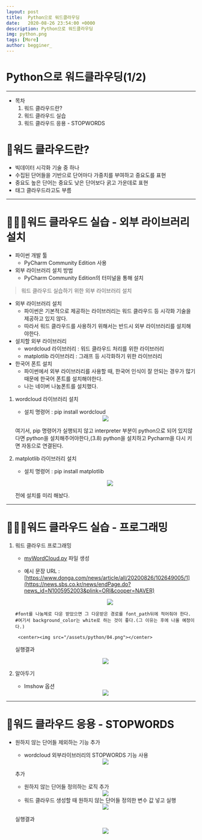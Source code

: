 ```yaml
---
layout: post
title:  Python으로 워드클라우딩
date:   2020-08-26 23:54:00 +0000
description: Python으로 워드클라우딩
img: python.png
tags: [More]
author: begginer_
---
```


# Python으로 워드클라우딩(1/2)

---

- 목차
    1. 워드 클라우드란?
    2. 워드 클라우드 실습
    3. 워드 클라우드 응용 - STOPWORDS

# 🤔워드 클라우드란?

- 빅데이터 시각화 기술 중 하나
- 수집된 단어들을 기반으로 단어마다 가중치를 부여하고 중요도를 표현
- 중요도 높은 단어는 중요도 낮은 단어보다 굵고 가운데로 표현
- 태그 클라우드라고도 부름

---

# 👩🏻‍💻워드 클라우드 실습 - 외부 라이브러리 설치

- 파이썬 개발 툴
    - PyCharm Community Edition 사용
- 외부 라이브러리 설치 방법
    - PyCharm Community Edition의 터미널을 통해 설치

> 워드 클라우드 실습하기 위한 외부 라이브러리 설치

- 외부 라이브러리 설치
    - 파이썬은 기본적으로 제공하는 라이브러리는 워드 클라우드 등 시각화 기술을 제공하고 있지 않다.
    - 따라서 워드 클라우드를 사용하기 위해서는 반드시 외부 라이브러리를 설치해야한다.
- 설치할 외부 라이브러리
    - wordcloud 라이브러리 : 워드 클라우드 처리를 위한 라이브러리
    - matplotlib 라이브러리 : 그래프 등 시각화하기 위한 라이브러리
- 한국어 폰트 설치
    - 파이썬에서 외부 라이브러리를 사용할 때, 한국어 인식이 잘 안되는 경우가 많기 때문에 한국어 폰트를 설치해야한다.
    - 나는 네이버 나눔폰트를 설치했다.

1. wordcloud 라이브러리 설치
    - 설치 명령어 : pip install wordcloud

    <center><img src="/assets/python/01.png"></center>

    여기서, pip 명령어가 실행되지 않고 interpreter 부분이 python으로 되어 있지않다면 python을 설치해주어야한다,(3.8)
    python을 설치하고 Pycharm을 다시 키면 자동으로 연결된다.

2. matplotlib 라이브러리 설치
    - 설치 명령어 : pip install matplotlib

        <center><img src="/assets/python/02.png"></center>

    전에 설치를 미리 해놨다.

---

# 👨🏻‍💻워드 클라우드 실습 - 프로그래밍

1. 워드 클라우드 프로그래밍
    - [myWordCloud.py](http://mywordcloud.py) 파일 생성
    - 예시 문장 URL : [https://www.donga.com/news/article/all/20200826/102649005/1](https://news.sbs.co.kr/news/endPage.do?news_id=N1005952003&plink=ORI&cooper=NAVER)

        <center><img src="/assets/python/03.png"></center>

    ```
    #font를 나눔체로 다운 받았으면 그 다운받은 경로를 font_path뒤에 적어줘야 한다.
    #여기서 background_color는 white로 하는 것이 좋다.(그 이유는 후에 나올 예정이다.)
    ```

        <center><img src="/assets/python/04.png"></center>

    실행결과

    <center><img src="/assets/python/05.png"></center>

2. 알아두기
    - Imshow 옵션

    <center><img src="/assets/python/06.png"></center>

---

# 🧐워드 클라우드 응용 - STOPWORDS

- 원하지 않는 단어들 제외하는 기능 추가
    - wordcloud  외부라이브러리의 STOPWORDS 기능 사용

    <center><img src="/assets/python/07.png"></center>

    추가

    - 원하지 않는 단어들 정의하는 로직 추가

    <center><img src="/assets/python/08.png"></center>

    - 워드 클라우드 생성할 때 원하지 않는 단어들 정의한 변수 값 넣고 실행

    <center><img src="/assets/python/09.png"></center>

    실행결과

    <center><img src="/assets/python/10.png"></center>